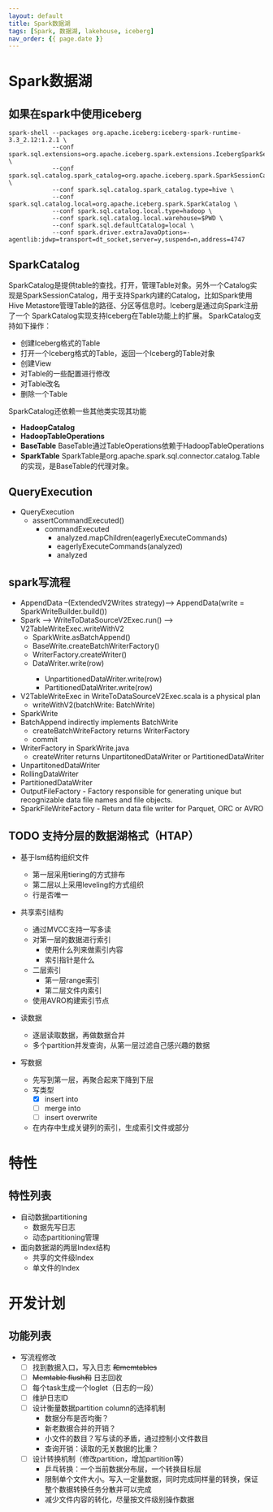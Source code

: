 ```yaml
---
layout: default
title: Spark数据湖
tags: [Spark, 数据湖, lakehouse, iceberg]
nav_order: {{ page.date }}
---
```



# Spark数据湖


## 如果在spark中使用iceberg

    spark-shell --packages org.apache.iceberg:iceberg-spark-runtime-3.3_2.12:1.2.1 \
                --conf spark.sql.extensions=org.apache.iceberg.spark.extensions.IcebergSparkSessionExtensions \
                --conf spark.sql.catalog.spark_catalog=org.apache.iceberg.spark.SparkSessionCatalog \
                --conf spark.sql.catalog.spark_catalog.type=hive \
                --conf spark.sql.catalog.local=org.apache.iceberg.spark.SparkCatalog \
                --conf spark.sql.catalog.local.type=hadoop \
                --conf spark.sql.catalog.local.warehouse=$PWD \
                --conf spark.sql.defaultCatalog=local \
                --conf spark.driver.extraJavaOptions=-agentlib:jdwp=transport=dt_socket,server=y,suspend=n,address=4747


## SparkCatalog

SparkCatalog是提供table的查找，打开，管理Table对象。另外一个Catalog实
现是SparkSessionCatalog，用于支持Spark内建的Catalog，比如Spark使用Hive
Metastore管理Table的路径、分区等信息时。Iceberg是通过向Spark注册了一个
SparkCatalog实现支持Iceberg在Table功能上的扩展。
SparkCatalog支持如下操作：

-   创建Iceberg格式的Table
-   打开一个Iceberg格式的Table，返回一个Iceberg的Table对象
-   创建View
-   对Table的一些配置进行修改
-   对Table改名
-   删除一个Table

SparkCatalog还依赖一些其他类实现其功能

-   **HadoopCatalog**
-   **HadoopTableOperations**
-   **BaseTable** BaseTable通过TableOperations依赖于HadoopTableOperations
-   **SparkTable** SparkTable是org.apache.spark.sql.connector.catalog.Table的实现，是BaseTable的代理对象。


## QueryExecution

-   QueryExecution
    -   assertCommandExecuted()
        -   commandExecuted
            -   analyzed.mapChildren(eagerlyExecuteCommands)
            -   eagerlyExecuteCommands(analyzed)
            -   analyzed


## spark写流程

-   AppendData &#x2013;(ExtendedV2Writes strategy)&#x2013;> AppendData(write = SparkWriteBuilder.build())
-   Spark &#x2013;> WriteToDataSourceV2Exec.run() &#x2013;> V2TableWriteExec.writeWithV2
    -   SparkWrite.asBatchAppend()
    -   BaseWrite.createBatchWriterFactory()
    -   WriterFactory.createWriter()
    -   DataWriter<InternalRow>.write(row)
        -   UnpartitionedDataWriter.write(row)
        -   PartitionedDataWriter.write(row)
-   V2TableWriteExec in WriteToDataSourceV2Exec.scala is a physical plan
    -   writeWithV2(batchWrite: BatchWrite)
-   SparkWrite
-   BatchAppend indirectly implements BatchWrite
    -   createBatchWriteFactory returns WriterFactory
    -   commit
-   WriterFactory in SparkWrite.java
    -   createWriter returns UnpartitonedDataWriter or PartitionedDataWriter
-   UnpartitonedDataWriter
-   RollingDataWriter
-   PartitionedDataWriter
-   OutputFileFactory - Factory responsible for generating unique but recognizable data file names and file objects.
-   SparkFileWriteFactory - Return data file writer for Parquet, ORC or AVRO


## TODO 支持分层的数据湖格式（HTAP）

-   基于lsm结构组织文件
    -   第一层采用tiering的方式排布
    -   第二层以上采用leveling的方式组织
    -   行是否唯一
-   共享索引结构
    -   通过MVCC支持一写多读
    -   对第一层的数据进行索引
        -   使用什么列来做索引内容
        -   索引指针是什么
    -   二层索引
        -   第一层range索引
        -   第二层文件内索引
    -   使用AVRO构建索引节点

-   读数据
    -   逐层读取数据，再做数据合并
    -   多个partition并发查询，从第一层过滤自己感兴趣的数据
-   写数据
    -   先写到第一层，再聚合起来下降到下层
    -   写类型
        -   [X] insert into
        -   [ ] merge into
        -   [ ] insert overwrite
    -   在内存中生成关键列的索引，生成索引文件或部分


# 特性


## 特性列表

-   自动数据partitioning
    -   数据先写日志
    -   动态partitioning管理
-   面向数据湖的两层Index结构
    -   共享的文件级Index
    -   单文件的Index


# 开发计划


## 功能列表

-   写流程修改
    -   [ ] 找到数据入口，写入日志 <del>和memtables</del>
    -   [ ] <del>Memtable flush和</del> 日志回收
    -   [ ] 每个task生成一个loglet（日志的一段）
    -   [ ] 维护日志ID
    -   [ ] 设计衡量数据partition column的选择机制
        -   数据分布是否均衡？
        -   新老数据合并的开销？
        -   小文件的数目？写与读的矛盾，通过控制小文件数目
        -   查询开销：读取的无关数据的比重？
    -   [ ] 设计转换机制（修改partition，增加partition等）
        -   乒乓转换：一个当前数据分布层，一个转换目标层
        -   限制单个文件大小。写入一定量数据，同时完成同样量的转换，保证整个数据转换任务分散并可以完成
        -   减少文件内容的转化，尽量按文件级别操作数据

